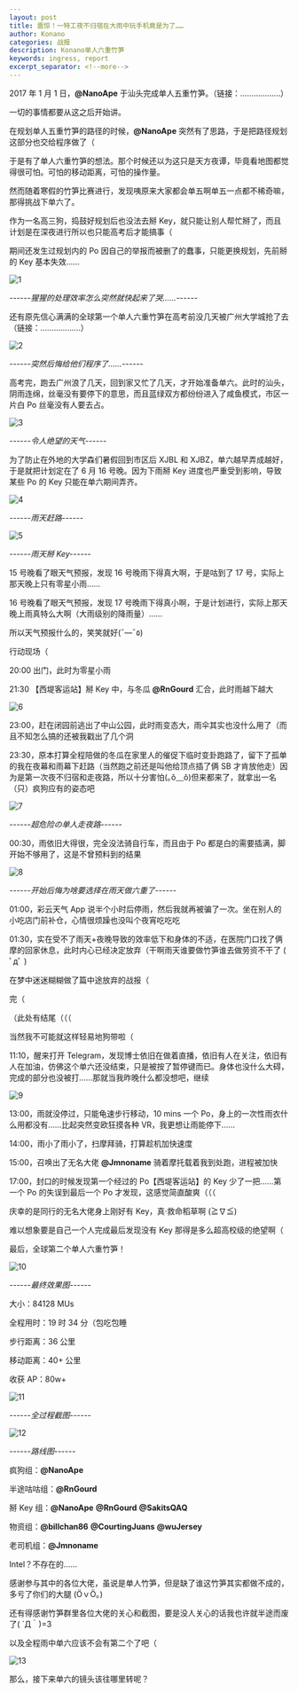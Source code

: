 ```yaml
---
layout: post
title: 震惊！一特工夜不归宿在大雨中玩手机竟是为了……
author: Konano
categories: 战报
description: Konano单人六重竹笋
keywords: ingress, report
excerpt_separator: <!--more-->
---
```


2017 年 1 月 1 日，**@NanoApe** 于汕头完成单人五重竹笋。（链接：………………）

一切的事情都要从这之后开始讲。

在规划单人五重竹笋的路径的时候，**@NanoApe** 突然有了思路，于是把路径规划这部分也交给程序做了（

<!--more-->

于是有了单人六重竹笋的想法。那个时候还以为这只是天方夜谭，毕竟看地图都觉得很可怕。可怕的移动距离，可怕的操作量。

然而随着寒假的竹笋比赛进行，发现咦原来大家都会单五啊单五一点都不稀奇嘛，那得挑战下单六了。

作为一名高三狗，捣鼓好规划后也没法去掰 Key，就只能让别人帮忙掰了，而且计划是在深夜进行所以也只能高考后才能搞事（

期间还发生过规划内的 Po 因自己的举报而被删了的蠢事，只能更换规划，先前掰的 Key 基本失效……

![1](http://upload-images.jianshu.io/upload_images/3807877-0716f391e30b5651.png?imageMogr2/auto-orient/strip%7CimageView2/2)

*------猩猩的处理效率怎么突然就快起来了哭……------*

还有原先信心满满的全球第一个单人六重竹笋在高考前没几天被广州大学城抢了去（链接：………………）

![2](http://upload-images.jianshu.io/upload_images/3807877-dbed0c8b0b171e50.png?imageMogr2/auto-orient/strip%7CimageView2/2)

*------突然后悔给他们程序了……------*

高考完，跑去广州浪了几天，回到家又忙了几天，才开始准备单六。此时的汕头，阴雨连绵，丝毫没有要停下的意思，而且蓝绿双方都纷纷进入了咸鱼模式，市区一片白 Po 丝毫没有人要去占。

![3](http://upload-images.jianshu.io/upload_images/3807877-baa73372441dcfd7.png?imageMogr2/auto-orient/strip%7CimageView2/2/w/1240)

*------令人绝望的天气------*

为了防止在外地的大学森们暑假回到市区后 XJBL 和 XJBZ，单六越早弄成越好，于是就把计划定在了 6 月 16 号晚。因为下雨掰 Key 进度也严重受到影响，导致某些 Po 的 Key 只能在单六期间弄齐。

![4](http://upload-images.jianshu.io/upload_images/3807877-10f225696297bcb1.png?imageMogr2/auto-orient/strip%7CimageView2/2/w/1240)

*------雨天赶路------*

![5](http://upload-images.jianshu.io/upload_images/3807877-ac4e8e48a2fbd692.png?imageMogr2/auto-orient/strip%7CimageView2/2/w/1240)

*------雨天掰 Key------*

15 号晚看了眼天气预报，发现 16 号晚雨下得真大啊，于是咕到了 17 号，实际上那天晚上只有零星小雨……

16 号晚看了眼天气预报，发现 17 号晚雨下得真小啊，于是计划进行，实际上那天晚上雨真特么大啊（大雨级别的降雨量）……

所以天气预报什么的，笑笑就好(¯―¯٥)


行动现场（


20:00 出门，此时为零星小雨

21:30 【西堤客运站】掰 Key 中，与冬瓜 **@RnGourd** 汇合，此时雨越下越大

![6](http://upload-images.jianshu.io/upload_images/3807877-bcc3e72f9dad952b.png?imageMogr2/auto-orient/strip%7CimageView2/2/w/1240)

23:00，赶在闭园前逃出了中山公园，此时雨变态大，雨伞其实也没什么用了（而且不知怎么搞的还被我戳出了几个洞

23:30，原本打算全程陪做的冬瓜在家里人的催促下临时变卦跑路了，留下了孤单的我在夜幕和雨幕下赶路（当然跑之前还是叫他给顶点插了俩 SB 才肯放他走）因为是第一次夜不归宿和走夜路，所以十分害怕(｡ŏ﹏ŏ)但来都来了，就拿出一名（只）疯狗应有的姿态吧

![7](http://upload-images.jianshu.io/upload_images/3807877-e44f4eb97481b882.png?imageMogr2/auto-orient/strip%7CimageView2/2/w/1240)

*------超危险の单人走夜路------*

00:30，雨依旧大得很，完全没法骑自行车，而且由于 Po 都是白的需要插满，脚开始不够用了，这是不曾预料到的结果

![8](http://upload-images.jianshu.io/upload_images/3807877-a58700ca1e582f3e.png?imageMogr2/auto-orient/strip%7CimageView2/2/w/1240)

*------开始后悔为啥要选择在雨天做六重了------*

01:00，彩云天气 App 说半个小时后停雨，然后我就再被骗了一次。坐在别人的小吃店门前补仓，心情很烦躁也没叫个夜宵吃吃吃

01:30，实在受不了雨天+夜晚导致的效率低下和身体的不适，在医院门口找了俩摩的回家休息，此时内心已经决定放弃（干啊雨天谁要做竹笋谁去做劳资不干了 ( ﾟдﾟ )


在梦中迷迷糊糊做了篇中途放弃的战报（


完（


（此处有结尾（（（


当然我不可能就这样轻易地狗带啦（


11:10，醒来打开 Telegram，发现博士依旧在做着直播，依旧有人在关注，依旧有人在加油，仿佛这个单六还没结束，只是被按了暂停键而已。身体也没什么大碍，完成的部分也没被打……那就当我昨晚什么都没想吧，继续

![9](http://upload-images.jianshu.io/upload_images/3807877-c9e7828571085533.png?imageMogr2/auto-orient/strip%7CimageView2/2/w/1240)

13:00，雨就没停过，只能龟速步行移动，10 mins 一个 Po，身上的一次性雨衣什么用都没有……比起突然变欧狂摸各种 VR，我更想让雨能停下……

14:00，雨小了雨小了，扫摩拜骑，打算趁机加快速度

15:00，召唤出了无名大佬 **@Jmnoname** 骑着摩托载着我到处跑，进程被加快

17:00，封口的时候发现第一个经过的 Po【西堤客运站】的 Key 少了一把……第一个 Po 的失误到最后一个 Po 才发现，这感觉简直酸爽（（（

庆幸的是同行的无名大佬身上刚好有 Key，真·救命稻草啊 (≧∇≦)

难以想象要是自己一个人完成最后发现没有 Key 那得是多么超高校级的绝望啊（

最后，全球第二个单人六重竹笋！

![10](http://upload-images.jianshu.io/upload_images/3807877-9b47834aa18c846c.png?imageMogr2/auto-orient/strip%7CimageView2/2/w/1240)

*------最终效果图------*

大小：84128 MUs

全程用时：19 时 34 分（包吃包睡

步行距离：36 公里

移动距离：40+ 公里

收获 AP：80w+

![11](http://upload-images.jianshu.io/upload_images/3807877-bfc725411970ec4e.gif?imageMogr2/auto-orient/strip)

*------全过程截图------*

![12](http://upload-images.jianshu.io/upload_images/3807877-5f4fe4bc89962455.png?imageMogr2/auto-orient/strip%7CimageView2/2/w/1240)

*------路线图------*

疯狗组：**@NanoApe**

半途咕咕组：**@RnGourd**

掰 Key 组：**@NanoApe** **@RnGourd** **@SakitsQAQ**

物资组：**@billchan86** **@CourtingJuans** **@wuJersey**

老司机组：**@Jmnoname**

Intel？不存在的……

感谢参与其中的各位大佬，虽说是单人竹笋，但是缺了谁这竹笋其实都做不成的，多亏了你们的大腿 (ӦｖӦ｡)

还有得感谢竹笋群里各位大佬的关心和截图，要是没人关心的话我也许就半途而废了( ´Д｀)=3

以及全程雨中单六应该不会有第二个了吧（

![13](http://upload-images.jianshu.io/upload_images/3807877-10d1b8b9ebc1f97d.png?imageMogr2/auto-orient/strip%7CimageView2/2/w/1240)

那么，接下来单六的镜头该往哪里转呢？
